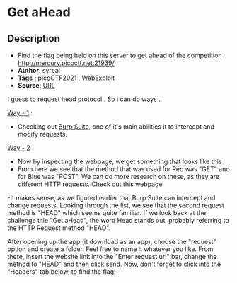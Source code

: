 # Get aHead

## Description
- Find the flag being held on this server to get ahead of the competition http://mercury.picoctf.net:21939/
- **Author**: syreal
- **Tags**  : picoCTF2021 , WebExploit
- **Source**: [URL](http://mercury.picoctf.net:21939/)

I guess to request  head protocol . So i can do ways .

<ins>Way - 1</ins> :
- Checking out [Burp Suite](), one of it's main abilities it to intercept and modify requests.

<ins>Way - 2</ins> :
- Now by inspecting the webpage, we get something that looks like this
- From here we see that the method that was used for Red was "GET" and for Blue was "POST". We can do more research on these, as they are different HTTP requests. Check out this webpage

-It makes sense, as we figured earlier that Burp Suite can intercept and change requests. Looking through the list, we see that the second request method is "HEAD" which seems quite familiar. If we look back at the challenge title "Get aHead", the word Head stands out, probably referring to the HTTP Request method "HEAD".

After opening up the app (it download as an app), choose the "request" option and create a folder. Feel free to name it whatever you like. From there, insert the website link into the "Enter request url" bar, change the method to "HEAD" and then click send. Now, don't forget to click into the "Headers" tab below, to find the flag! 

